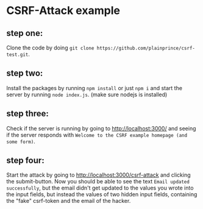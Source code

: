 # CSRF-Attack example

## step one:
Clone the code by doing `git clone https://github.com/plainprince/csrf-test.git`.

## step two:
Install the packages by running `npm install` or just `npm i` and start the server by running `node index.js`. (make sure nodejs is installed)

## step three:
Check if the server is running by going to [http://localhost:3000/](localhost:3000) and seeing if the server responds with
`Welcome to the CSRF example homepage (and some form)`.

## step four:
Start the attack by going to [http://localhost:3000/csrf-attack](localhost:3000/csrf-attack) and clicking the submit-button. Now you should be able to see the text `Email updated successfully`, but the email didn't get updated to the values you wrote into the input fields, but instead the values of two hidden input fields, containing the "fake" csrf-token and the email of the hacker.